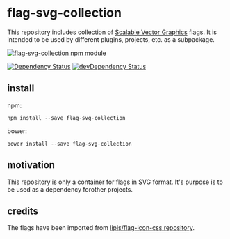 # flag-svg-collection

This repository includes collection of [Scalable Vector Graphics](http://en.wikipedia.org/wiki/Scalable_Vector_Graphics) flags. It is intended to be used by different plugins, projects, etc. as a subpackage.

[![flag-svg-collection npm module](https://nodei.co/npm/flag-svg-collection.png?downloads=true&stars=true "flag-svg-collection npm module")](https://www.npmjs.com/package/flag-svg-collection)

[![Dependency Status](https://david-dm.org/tkoomzaaskz/flag-svg-collection/status.svg)](https://david-dm.org/tkoomzaaskz/flag-svg-collection)
[![devDependency Status](https://david-dm.org/tkoomzaaskz/flag-svg-collection/dev-status.svg)](https://david-dm.org/tkoomzaaskz/flag-svg-collection#info=devDependencies)

## install

npm:

    npm install --save flag-svg-collection

bower:

    bower install --save flag-svg-collection

## motivation

This repository is only a container for flags in SVG format. It's purpose is to
be used as a dependency forother projects.

## credits

The flags have been imported from [lipis/flag-icon-css repository](https://github.com/lipis/flag-icon-css).
